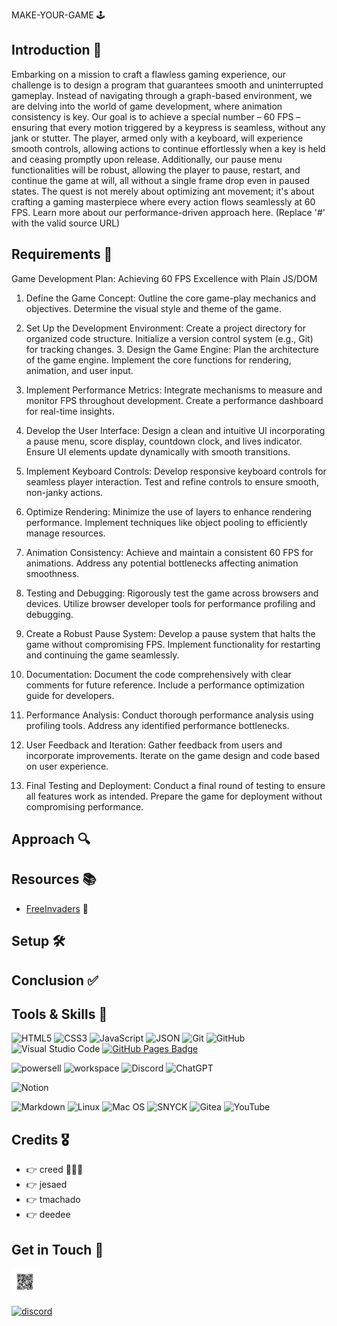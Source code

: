 MAKE-YOUR-GAME 🕹️

## Introduction 🤝

Embarking on a mission to craft a flawless gaming experience, our challenge is to design a program that guarantees smooth and uninterrupted gameplay. Instead of navigating through a graph-based environment, we are delving into the world of game development, where animation consistency is key. Our goal is to achieve a special number – 60 FPS – ensuring that every motion triggered by a keypress is seamless, without any jank or stutter. The player, armed only with a keyboard, will experience smooth controls, allowing actions to continue effortlessly when a key is held and ceasing promptly upon release. Additionally, our pause menu functionalities will be robust, allowing the player to pause, restart, and continue the game at will, all without a single frame drop even in paused states. The quest is not merely about optimizing ant movement; it's about crafting a gaming masterpiece where every action flows seamlessly at 60 FPS. Learn more about our performance-driven approach here. (Replace '#' with the valid source URL)

## Requirements 📝

Game Development Plan: Achieving 60 FPS Excellence with Plain JS/DOM

1. Define the Game Concept:
   Outline the core game-play mechanics and objectives.
   Determine the visual style and theme of the game.

2. Set Up the Development Environment:
   Create a project directory for organized code structure.
   Initialize a version control system (e.g., Git) for tracking changes. 3. Design the Game Engine:
   Plan the architecture of the game engine.
   Implement the core functions for rendering, animation, and user input.

3. Implement Performance Metrics:
   Integrate mechanisms to measure and monitor FPS throughout development.
   Create a performance dashboard for real-time insights.

4. Develop the User Interface:
   Design a clean and intuitive UI incorporating a pause menu, score display, countdown clock, and lives indicator.
   Ensure UI elements update dynamically with smooth transitions.

5. Implement Keyboard Controls:
   Develop responsive keyboard controls for seamless player interaction.
   Test and refine controls to ensure smooth, non-janky actions.

6. Optimize Rendering:
   Minimize the use of layers to enhance rendering performance.
   Implement techniques like object pooling to efficiently manage resources.

7. Animation Consistency:
   Achieve and maintain a consistent 60 FPS for animations.
   Address any potential bottlenecks affecting animation smoothness.

8. Testing and Debugging:
   Rigorously test the game across browsers and devices.
   Utilize browser developer tools for performance profiling and debugging.

9. Create a Robust Pause System:
   Develop a pause system that halts the game without compromising FPS.
   Implement functionality for restarting and continuing the game seamlessly.

10. Documentation:
    Document the code comprehensively with clear comments for future reference.
    Include a performance optimization guide for developers.

11. Performance Analysis:
    Conduct thorough performance analysis using profiling tools.
    Address any identified performance bottlenecks.

12. User Feedback and Iteration:
    Gather feedback from users and incorporate improvements.
    Iterate on the game design and code based on user experience.

13. Final Testing and Deployment:
    Conduct a final round of testing to ensure all features work as intended.
    Prepare the game for deployment without compromising performance.

## Approach 🔍

## Resources 📚

<!-- - [LEM-IN: Previous Project](https://github.com/Dias1c/lem-in)
- [LEM-IN: Medium](https://medium.com/@jamierobertdawson/lem-in-finding-all-the-paths-and-deciding-which-are-worth-it-2503dffb893)

- [Dijkstra’s Shortest Path Algorithm](https://www.youtube.com/watch?v=pVfj6mxhdMw)
- [Dijkstra's Shortest Path Algorithm Explained](https://www.youtube.com/watch?v=bZkzH5x0SKU) 🔑 -->

- [FreeInvaders](https://freeinvaders.org) 🔑

## Setup 🛠️

## Conclusion ✅

## Tools & Skills 🧰

![HTML5](https://img.shields.io/badge/-HTML5-000000?style=flat&logo=html5&logoColor=ffffff&labelColor=E34F26)
![CSS3](https://img.shields.io/badge/-CSS3-000000?style=flat&logo=css3&logoColor=ffffff&labelColor=1572B6)
![JavaScript](https://img.shields.io/badge/-JavaScript-000000?style=flat&logo=javascript)
![JSON](https://img.shields.io/badge/-JSON-000000?style=flat&logo=JSON&logoColor=000000&labelColor=ffffff)
![Git](https://img.shields.io/badge/-Git-000000?style=flat&logo=git&logoColor=F05032&labelColor=ffffff)
![GitHub](https://img.shields.io/badge/-GitHub-000000?style=flat&logo=github&logoColor=000000&labelColor=ffffff)
![Visual Studio Code](https://img.shields.io/badge/-VSCode-000000?style=flat&logo=visual-studio-code&labelColor=007ACC)
[![GitHub Pages Badge](https://img.shields.io/badge/GitHub%20Pages-222?logo=githubpages&logoColor=fff&style=flat-square)](https://pinkish-warrior.github.io/webpage/)

<!-- ![ChatGPT](https://img.shields.io/badge/chatGPT-74aa9c?logo=openai&logoColor=white) -->
<!-- ![Discord](https://img.shields.io/badge/-discord-000000?style=flat&logo=discord) -->

![powersell](https://img.shields.io/badge/Powershell-2CA5E0?style=for-the-badge&logo=powershell&logoColor=white)
![workspace](https://img.shields.io/badge/workspace-143157?style=for-the-badge&logo=NX&logoColor=white)
![Discord](https://img.shields.io/badge/Discord-7289DA?style=for-the-badge&logo=discord&logoColor=white)
![ChatGPT](https://img.shields.io/badge/chatGPT-74aa9c?style=for-the-badge&logo=openai&logoColor=white)

<!-- ![Testing-Library](https://img.shields.io/badge/-TestingLibrary-%23E33332?style=for-the-badge&logo=testing-library&logoColor=white) -->

![Notion](https://img.shields.io/badge/Notion-%23000000.svg?style=for-the-badge&logo=notion&logoColor=white)

<!-- ![Go](https://img.shields.io/badge/Go-00ADD8?style=for-the-badge&logo=go&logoColor=white) -->

![Markdown](https://img.shields.io/badge/Markdown-000000?style=for-the-badge&logo=markdown&logoColor=white)
![Linux](https://img.shields.io/badge/Linux-FCC624?style=for-the-badge&logo=linux&logoColor=black)
![Mac OS](https://img.shields.io/badge/mac%20os-000000?style=for-the-badge&logo=apple&logoColor=white)
![SNYCK](https://img.shields.io/badge/Snyk-4C4A73?style=for-the-badge&logo=snyk&logoColor=white)
![Gitea](https://img.shields.io/badge/Gitea-34495E?style=for-the-badge&logo=gitea&logoColor=5D9425)
![YouTube](https://img.shields.io/badge/YouTube-%23FF0000.svg?style=for-the-badge&logo=YouTube&logoColor=white)

<!-- ![Trello](https://img.shields.io/badge/Trello-%23026AA7.svg?style=for-the-badge&logo=Trello&logoColor=white) -->

## Credits 🎖️

- 👉 creed 👩🏻‍✈️
- 👉 jesaed
- 👉 tmachado
- 👉 deedee

## Get in Touch 📩

<img src="image.png" alt="QR Code" width="8.5%">

[![discord](https://img.shields.io/badge/contact-me-purple?logo=discord&logoColor=white)](https://discordapp.com/users/830386901021360169830386901021360169)
